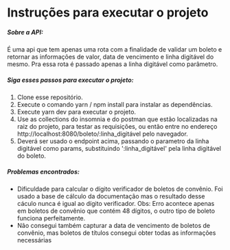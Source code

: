 # Instruções para executar o projeto

##### Sobre a API:
É uma api que tem apenas uma rota com a finalidade de validar um boleto e retornar as informações de valor, data de vencimento e linha digitável do mesmo. Pra essa rota é passado apenas a linha digitável como parâmetro.

##### Siga esses passos para executar o projeto:

1. Clone esse repositório.
2. Execute o comando yarn / npm install para instalar as dependências.
3. Execute yarn dev para executar o projeto.
4. Use as collections do insomnia e do postman que estão localizadas na raiz do projeto, para testar as requisições, ou então entre no endereço http://localhost:8080/boleto/:linha_digitável pelo navegador.
5. Deverá ser usado o endpoint acima, passando o parametro da linha digitável como params, substituindo ':linha_digitável' pela linha digitável do boleto.

##### Problemas encontrados:

- Dificuldade para calcular o dígito verificador de boletos de convênio. Foi usado a base de cálculo da documentação mas o resultado desse cáculo nunca é igual ao dígito verificador. Obs: Erro acontece apenas em boletos de convênio que contém 48 dígitos, o outro tipo de boleto funciona perfeitamente.
- Não consegui também capturar a data de vencimento de boletos de convênio, mas boletos de títulos consegui obter todas as informações necessárias

